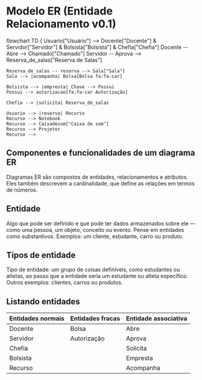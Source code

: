 # Modelo ER (Entidade Relacionamento v0.1)


flowchart TD
{
    Usuario["Usuário"] --> Docente["Docente"] & Servidor["Servidor"] & Bolsista["Bolsista"] & Chefia["Chefia"]
    Docente -- Abre --> Chamado["Chamado"]
    Servidor -- Aprova --> Reserva_de_salas["Reserva de Salas"]


    Reserva_de_salas -- reserva --> Sala["Sala"]
    Sala --> |acompanha| Bolsa[Bolsa fa:fa-car]
    
    Bolsista --> |empresta| Chave --> Possui
    Possui --> autorizacao[fa:fa-car Autorização]

    Chefia --> |solicita| Reserva_de_salas 

    Usuario --> |reserva| Recurso
    Recurso --> Notebook
    Recurso --> Caixadesom["Caixa de som"]
    Recurso --> Projetor
    Recurso --> 
    
## Componentes e funcionalidades de um diagrama ER
Diagramas ER são compostos de entidades, relacionamentos e atributos. Eles também descrevem a cardinalidade, que define as relações em termos de números. 

## Entidade

Algo que pode ser definido e que pode ter dados armazenados sobre ele — como uma pessoa, um objeto, conceito ou evento. Pense em entidades como substantivos. Exemplos: um cliente, estudante, carro ou produto. 

## Tipos de entidade
Tipo de entidade: um grupo de coisas definíveis, como estudantes ou atletas, ao passo que a entidade seria um estudante ou atleta específico. Outros exemplos: clientes, carros ou produtos.




## Listando entidades

|Entidades normais|Entidades fracas |Entidade associativa|
|------|-----|------|
|Docente|Bolsa|Abre|
|Servidor|Autorização|Aprova|
|Chefia|             |Solicita|
|Bolsista|           |Empresta|
|Recurso|            |Acompanha|
